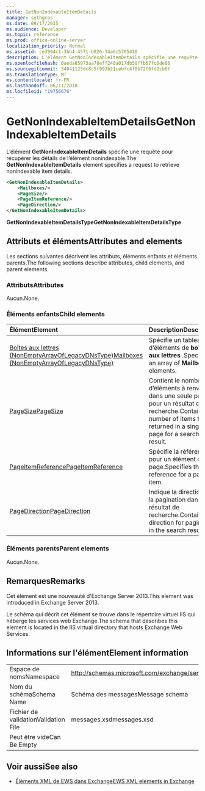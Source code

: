```yaml
---
title: GetNonIndexableItemDetails
manager: sethgros
ms.date: 09/17/2015
ms.audience: Developer
ms.topic: reference
ms.prod: office-online-server
localization_priority: Normal
ms.assetid: ce3994c1-3bb4-4571-b026-34a6c5705410
description: L’élément GetNonIndexableItemDetails spécifie une requête pour récupérer les détails de l’élément nonindexable.
ms.openlocfilehash: 0aeda85973aa78eff240a017db58ffb57fc0de06
ms.sourcegitcommit: 34041125dc8c5f993b21cebfc4f8b72f0fd2cb6f
ms.translationtype: MT
ms.contentlocale: fr-FR
ms.lasthandoff: 06/11/2018
ms.locfileid: "19756676"
---
```

# <a name="getnonindexableitemdetails"></a><span data-ttu-id="6b1c9-103">GetNonIndexableItemDetails</span><span class="sxs-lookup"><span data-stu-id="6b1c9-103">GetNonIndexableItemDetails</span></span>

<span data-ttu-id="6b1c9-104">L’élément **GetNonIndexableItemDetails** spécifie une requête pour récupérer les détails de l’élément nonindexable.</span><span class="sxs-lookup"><span data-stu-id="6b1c9-104">The **GetNonIndexableItemDetails** element specifies a request to retrieve nonindexable item details.</span></span> 
  
```XML
<GetNonIndexableItemDetails>
    <Mailboxes/>
    <PageSize/>
    <PageItemReference/>
    <PageDirection/>
</GetNonIndexableItemDetails>
```

 <span data-ttu-id="6b1c9-105">**GetNonIndexableItemDetailsType**</span><span class="sxs-lookup"><span data-stu-id="6b1c9-105">**GetNonIndexableItemDetailsType**</span></span>
## <a name="attributes-and-elements"></a><span data-ttu-id="6b1c9-106">Attributs et éléments</span><span class="sxs-lookup"><span data-stu-id="6b1c9-106">Attributes and elements</span></span>

<span data-ttu-id="6b1c9-107">Les sections suivantes décrivent les attributs, éléments enfants et éléments parents.</span><span class="sxs-lookup"><span data-stu-id="6b1c9-107">The following sections describe attributes, child elements, and parent elements.</span></span>
  
### <a name="attributes"></a><span data-ttu-id="6b1c9-108">Attributs</span><span class="sxs-lookup"><span data-stu-id="6b1c9-108">Attributes</span></span>

<span data-ttu-id="6b1c9-109">Aucun.</span><span class="sxs-lookup"><span data-stu-id="6b1c9-109">None.</span></span>
  
### <a name="child-elements"></a><span data-ttu-id="6b1c9-110">Éléments enfants</span><span class="sxs-lookup"><span data-stu-id="6b1c9-110">Child elements</span></span>

|<span data-ttu-id="6b1c9-111">**Élément**</span><span class="sxs-lookup"><span data-stu-id="6b1c9-111">**Element**</span></span>|<span data-ttu-id="6b1c9-112">**Description**</span><span class="sxs-lookup"><span data-stu-id="6b1c9-112">**Description**</span></span>|
|:-----|:-----|
|[<span data-ttu-id="6b1c9-113">Boîtes aux lettres (NonEmptyArrayOfLegacyDNsType)</span><span class="sxs-lookup"><span data-stu-id="6b1c9-113">Mailboxes (NonEmptyArrayOfLegacyDNsType)</span></span>](mailboxes-nonemptyarrayoflegacydnstype.md) <br/> |<span data-ttu-id="6b1c9-114">Spécifie un tableau d’éléments de **boîte aux lettres** .</span><span class="sxs-lookup"><span data-stu-id="6b1c9-114">Specifies an array of **Mailbox** elements.</span></span>  <br/> |
|[<span data-ttu-id="6b1c9-115">PageSize</span><span class="sxs-lookup"><span data-stu-id="6b1c9-115">PageSize</span></span>](pagesize.md) <br/> |<span data-ttu-id="6b1c9-116">Contient le nombre d’éléments à renvoyer dans une seule page pour un résultat de recherche.</span><span class="sxs-lookup"><span data-stu-id="6b1c9-116">Contains the number of items to be returned in a single page for a search result.</span></span>  <br/> |
|[<span data-ttu-id="6b1c9-117">PageItemReference</span><span class="sxs-lookup"><span data-stu-id="6b1c9-117">PageItemReference</span></span>](pageitemreference.md) <br/> |<span data-ttu-id="6b1c9-118">Spécifie la référence pour un élément de page.</span><span class="sxs-lookup"><span data-stu-id="6b1c9-118">Specifies the reference for a page item.</span></span>  <br/> |
|[<span data-ttu-id="6b1c9-119">PageDirection</span><span class="sxs-lookup"><span data-stu-id="6b1c9-119">PageDirection</span></span>](pagedirection.md) <br/> |<span data-ttu-id="6b1c9-120">Indique la direction de la pagination dans le résultat de recherche.</span><span class="sxs-lookup"><span data-stu-id="6b1c9-120">Contains the direction for pagination in the search result.</span></span>  <br/> |
   
### <a name="parent-elements"></a><span data-ttu-id="6b1c9-121">Éléments parents</span><span class="sxs-lookup"><span data-stu-id="6b1c9-121">Parent elements</span></span>

<span data-ttu-id="6b1c9-122">Aucun.</span><span class="sxs-lookup"><span data-stu-id="6b1c9-122">None.</span></span>
  
## <a name="remarks"></a><span data-ttu-id="6b1c9-123">Remarques</span><span class="sxs-lookup"><span data-stu-id="6b1c9-123">Remarks</span></span>

<span data-ttu-id="6b1c9-124">Cet élément est une nouveauté d'Exchange Server 2013.</span><span class="sxs-lookup"><span data-stu-id="6b1c9-124">This element was introduced in Exchange Server 2013.</span></span>
  
<span data-ttu-id="6b1c9-125">Le schéma qui décrit cet élément se trouve dans le répertoire virtuel IIS qui héberge les services web Exchange.</span><span class="sxs-lookup"><span data-stu-id="6b1c9-125">The schema that describes this element is located in the IIS virtual directory that hosts Exchange Web Services.</span></span>
  
## <a name="element-information"></a><span data-ttu-id="6b1c9-126">Informations sur l'élément</span><span class="sxs-lookup"><span data-stu-id="6b1c9-126">Element information</span></span>

|||
|:-----|:-----|
|<span data-ttu-id="6b1c9-127">Espace de noms</span><span class="sxs-lookup"><span data-stu-id="6b1c9-127">Namespace</span></span>  <br/> |http://schemas.microsoft.com/exchange/services/2006/messages  <br/> |
|<span data-ttu-id="6b1c9-128">Nom du schéma</span><span class="sxs-lookup"><span data-stu-id="6b1c9-128">Schema Name</span></span>  <br/> |<span data-ttu-id="6b1c9-129">Schéma des messages</span><span class="sxs-lookup"><span data-stu-id="6b1c9-129">Message schema</span></span>  <br/> |
|<span data-ttu-id="6b1c9-130">Fichier de validation</span><span class="sxs-lookup"><span data-stu-id="6b1c9-130">Validation File</span></span>  <br/> |<span data-ttu-id="6b1c9-131">messages.xsd</span><span class="sxs-lookup"><span data-stu-id="6b1c9-131">messages.xsd</span></span>  <br/> |
|<span data-ttu-id="6b1c9-132">Peut être vide</span><span class="sxs-lookup"><span data-stu-id="6b1c9-132">Can Be Empty</span></span>  <br/> ||
   
## <a name="see-also"></a><span data-ttu-id="6b1c9-133">Voir aussi</span><span class="sxs-lookup"><span data-stu-id="6b1c9-133">See also</span></span>



- [<span data-ttu-id="6b1c9-134">Éléments XML de EWS dans Exchange</span><span class="sxs-lookup"><span data-stu-id="6b1c9-134">EWS XML elements in Exchange</span></span>](ews-xml-elements-in-exchange.md)

